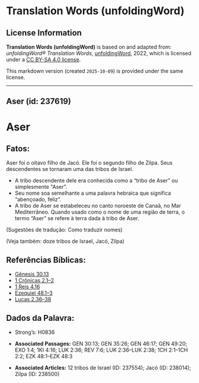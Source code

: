 # Translation Words (unfoldingWord)

## License Information

**Translation Words (unfoldingWord)** is based on and adapted from: _unfoldingWord® Translation Words_, [unfoldingWord](https://unfoldingword.org/utw), 2022, which is licensed under a [CC BY-SA 4.0 license](https://creativecommons.org/licenses/by-sa/4.0/legalcode.en).

This markdown version (created `2025-10-09`) is provided under the same license.



--------------------------------

## Aser (id: 237619)

Aser
====

Fatos:
------

Aser foi o oitavo filho de Jacó. Ele foi o segundo filho de Zilpa. Seus descendentes se tornaram uma das tribos de Israel.

* A tribo descendente dele era conhecida como a “tribo de Aser” ou simplesmente "Aser".
* Seu nome soa semelhante a uma palavra hebraica que significa “abençoado, feliz”.
* A tribo de Aser se estabeleceu no canto noroeste de Canaã, no Mar Mediterrâneo. Quando usado como o nome de uma região de terra, o termo “Aser” se refere à terra dada à tribo de Aser.

(Sugestões de tradução: Como traduzir nomes)

(Veja também: doze tribos de Israel, Jacó, Zilpa)

Referências Bíblicas:
---------------------

* [Gênesis 30\.13](https://ref.ly/Gen30:13)
* [1 Crônicas 2\.1–2](https://ref.ly/1Chr2:1-1Chr2:2)
* [1 Reis 4\.16](https://ref.ly/1Kgs4:16)
* [Ezequiel 48\.1–3](https://ref.ly/Ezek48:1-Ezek48:3)
* [Lucas 2\.36–38](https://ref.ly/Luke2:36-Luke2:38)

Dados da Palavra:
-----------------

* Strong’s: H0836

* **Associated Passages:** GEN 30:13; GEN 35:26; GEN 46:17; GEN 49:20; EXO 1:4; 1KI 4:16; LUK 2:36; REV 7:6; LUK 2:36–LUK 2:38; 1CH 2:1–1CH 2:2; EZK 48:1–EZK 48:3
* **Associated Articles:** 12 tribos de Israel (ID: 237554); Jacó (ID: 238014); Zilpa (ID: 238500)

